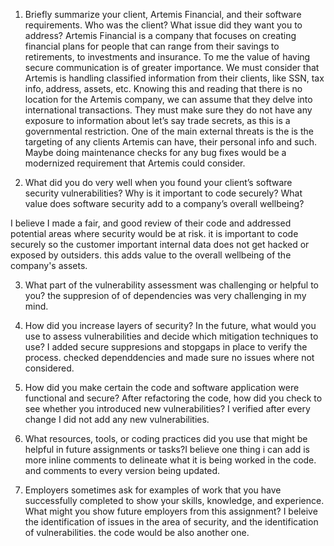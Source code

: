 1. Briefly summarize your client, Artemis Financial, and their software requirements. Who was the client? What issue did they want you to address?
	Artemis Financial is a company that focuses on creating financial plans for people that can range from their savings to 		retirements, to investments and insurance. To me the value of having secure communication is of greater importance. We must consider that Artemis is handling classified information from their clients, like SSN, tax info, address, assets, etc. Knowing this and reading that there is no location for the Artemis company, we can assume that they delve into international transactions. They must make sure they do not have any exposure to information about let’s say trade secrets, as this is a governmental restriction. One of the main external threats is the is the targeting of any clients Artemis can have, their personal info and such. Maybe doing maintenance checks for any bug fixes would be a modernized requirement that Artemis could consider.


2. What did you do very well when you found your client’s software security vulnerabilities? Why is it important to code securely? What value does software security add to a company’s overall wellbeing?

I believe I made a fair, and good review of their code and addressed potential areas where security would be at risk. it is important to code securely so the customer important internal data does not get hacked or exposed by outsiders. this adds value to the overall wellbeing of the company's assets. 


3. What part of the vulnerability assessment was challenging or helpful to you? the suppresion of of dependencies was very challenging in my mind.
   
4. How did you increase layers of security? In the future, what would you use to assess vulnerabilities and decide which mitigation techniques to use? I added secure suppresions and stopgaps in place to verify the process. checked dependdencies and made sure no issues where not considered.
   
5. How did you make certain the code and software application were functional and secure? After refactoring the code, how did you check to see whether you introduced new vulnerabilities? I verified after every change I did not add any new vulnerabilities.
   
6. What resources, tools, or coding practices did you use that might be helpful in future assignments or tasks?I believe one thing i can add is more inline comments to delineate what it is being worked in the code. and comments to every version being updated.

7. Employers sometimes ask for examples of work that you have successfully completed to show your skills, knowledge, and experience. What might you show future employers from this assignment? I beleive the identification of issues in the area of security, and the identification of vulnerabilities. the code would be also another one. 

